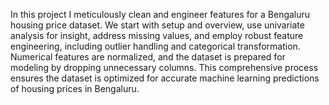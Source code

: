 In this project I meticulously clean and engineer features for a Bengaluru housing price dataset. We start with setup and overview, use univariate analysis for insight, address missing values, and employ robust feature engineering, including outlier handling and categorical transformation. Numerical features are normalized, and the dataset is prepared for modeling by dropping unnecessary columns. This comprehensive process ensures the dataset is optimized for accurate machine learning predictions of housing prices in Bengaluru.
